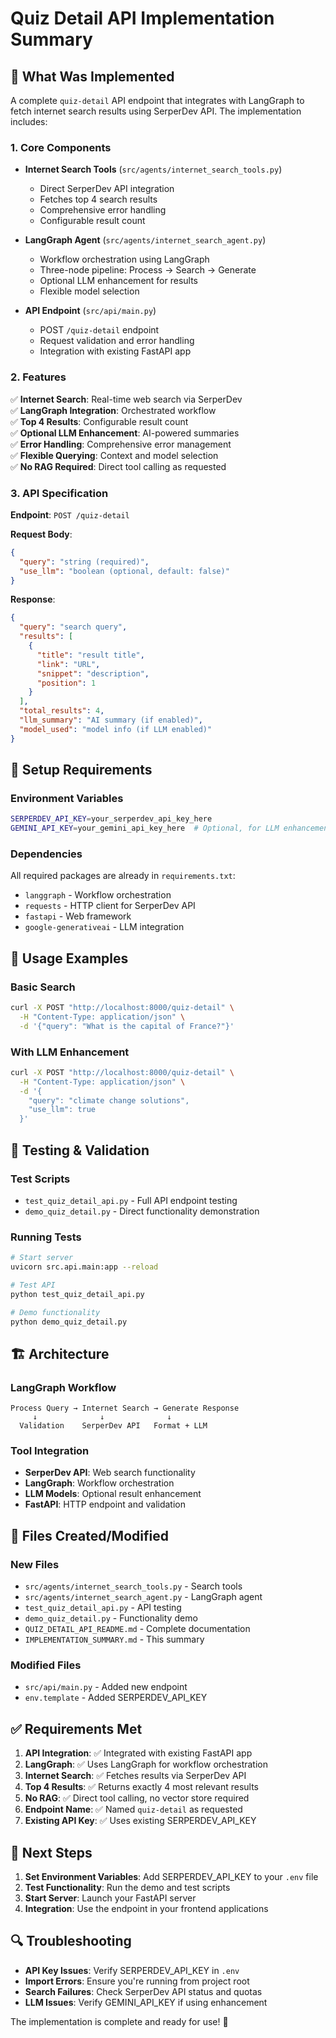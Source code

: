 # Quiz Detail API Implementation Summary

## 🎯 What Was Implemented

A complete `quiz-detail` API endpoint that integrates with LangGraph to fetch internet search results using SerperDev API. The implementation includes:

### 1. Core Components

- **Internet Search Tools** (`src/agents/internet_search_tools.py`)
  - Direct SerperDev API integration
  - Fetches top 4 search results
  - Comprehensive error handling
  - Configurable result count

- **LangGraph Agent** (`src/agents/internet_search_agent.py`)
  - Workflow orchestration using LangGraph
  - Three-node pipeline: Process → Search → Generate
  - Optional LLM enhancement for results
  - Flexible model selection

- **API Endpoint** (`src/api/main.py`)
  - POST `/quiz-detail` endpoint
  - Request validation and error handling
  - Integration with existing FastAPI app

### 2. Features

✅ **Internet Search**: Real-time web search via SerperDev  
✅ **LangGraph Integration**: Orchestrated workflow  
✅ **Top 4 Results**: Configurable result count  
✅ **Optional LLM Enhancement**: AI-powered summaries  
✅ **Error Handling**: Comprehensive error management  
✅ **Flexible Querying**: Context and model selection  
✅ **No RAG Required**: Direct tool calling as requested  

### 3. API Specification

**Endpoint**: `POST /quiz-detail`

**Request Body**:
```json
{
  "query": "string (required)",
  "use_llm": "boolean (optional, default: false)"
}
```

**Response**:
```json
{
  "query": "search query",
  "results": [
    {
      "title": "result title",
      "link": "URL",
      "snippet": "description",
      "position": 1
    }
  ],
  "total_results": 4,
  "llm_summary": "AI summary (if enabled)",
  "model_used": "model info (if LLM enabled)"
}
```

## 🔧 Setup Requirements

### Environment Variables
```bash
SERPERDEV_API_KEY=your_serperdev_api_key_here
GEMINI_API_KEY=your_gemini_api_key_here  # Optional, for LLM enhancement
```

### Dependencies
All required packages are already in `requirements.txt`:
- `langgraph` - Workflow orchestration
- `requests` - HTTP client for SerperDev API
- `fastapi` - Web framework
- `google-generativeai` - LLM integration

## 🚀 Usage Examples

### Basic Search
```bash
curl -X POST "http://localhost:8000/quiz-detail" \
  -H "Content-Type: application/json" \
  -d '{"query": "What is the capital of France?"}'
```

### With LLM Enhancement
```bash
curl -X POST "http://localhost:8000/quiz-detail" \
  -H "Content-Type: application/json" \
  -d '{
    "query": "climate change solutions",
    "use_llm": true
  }'
```

## 🧪 Testing & Validation

### Test Scripts
- `test_quiz_detail_api.py` - Full API endpoint testing
- `demo_quiz_detail.py` - Direct functionality demonstration

### Running Tests
```bash
# Start server
uvicorn src.api.main:app --reload

# Test API
python test_quiz_detail_api.py

# Demo functionality
python demo_quiz_detail.py
```

## 🏗️ Architecture

### LangGraph Workflow
```
Process Query → Internet Search → Generate Response
     ↓              ↓              ↓
  Validation    SerperDev API   Format + LLM
```

### Tool Integration
- **SerperDev API**: Web search functionality
- **LangGraph**: Workflow orchestration  
- **LLM Models**: Optional result enhancement
- **FastAPI**: HTTP endpoint and validation

## 📁 Files Created/Modified

### New Files
- `src/agents/internet_search_tools.py` - Search tools
- `src/agents/internet_search_agent.py` - LangGraph agent
- `test_quiz_detail_api.py` - API testing
- `demo_quiz_detail.py` - Functionality demo
- `QUIZ_DETAIL_API_README.md` - Complete documentation
- `IMPLEMENTATION_SUMMARY.md` - This summary

### Modified Files
- `src/api/main.py` - Added new endpoint
- `env.template` - Added SERPERDEV_API_KEY

## ✅ Requirements Met

1. **API Integration**: ✅ Integrated with existing FastAPI app
2. **LangGraph**: ✅ Uses LangGraph for workflow orchestration
3. **Internet Search**: ✅ Fetches results via SerperDev API
4. **Top 4 Results**: ✅ Returns exactly 4 most relevant results
5. **No RAG**: ✅ Direct tool calling, no vector store required
6. **Endpoint Name**: ✅ Named `quiz-detail` as requested
7. **Existing API Key**: ✅ Uses existing SERPERDEV_API_KEY

## 🚀 Next Steps

1. **Set Environment Variables**: Add SERPERDEV_API_KEY to your `.env` file
2. **Test Functionality**: Run the demo and test scripts
3. **Start Server**: Launch your FastAPI server
4. **Integration**: Use the endpoint in your frontend applications

## 🔍 Troubleshooting

- **API Key Issues**: Verify SERPERDEV_API_KEY in `.env`
- **Import Errors**: Ensure you're running from project root
- **Search Failures**: Check SerperDev API status and quotas
- **LLM Issues**: Verify GEMINI_API_KEY if using enhancement

The implementation is complete and ready for use! 🎉 